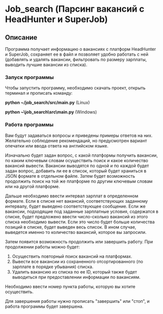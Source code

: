 # Job_search (Парсинг вакансий с HeadHunter и SuperJob)
## Описание
Программа получает информацию о вакансиях с платформ HeadHunter и SuperJob, сохраняет ее в файл и позволяет удобно работать с ней (добавлять и удалять вакансии, фильтровать по размеру зарплаты, выводить лучшие вакансии из списка).

### Запуск программы
Чтобы запустить программу, необходимо скачать проект, открыть терминал и прописать команду:

__python ~/job_search/src/main.py__ (Linux)

__python ~\job_search\src\main.py__ (Windows)

### Работа программы
Вам будут задаваться вопросы и приведены примеры ответов на них. Желательно соблюдение рекомендаций, но предусмотрен вариант опечатки или ввода ответа на английском языке.

Изначально будет задан вопрос, с какой платформы получить вакансии, по каким ключевым словам осуществить поиск и какое количество вакансий вывести.
Вакансии выводятся по одной и по каждой будет задан вопрос, добавить ли ее в список, который будет храниться в JSON формате в отдельном файле.
Затем будет возможность продолжить поиск на той же платформе по другим ключевым словам или на другой платформе.

Дальше необходимо ввести интервал зарплат в определенном формате. 
Если в списке нет вакансий, соответствующих заданному интервалу, будет выведено соответствующее сообщение. 
Если же вакансии, подходящие под заданные зарплатные условия, содержатся в списке, будет предложено ввести число-сколько вакансий из этого списка необходимо вывести. Если это число будет больше количества позиций в списке, будет выведен весь список. В ином случае, выведется именно то количество вакансий, которое вы запросили.

Затем появится возможность продолжить или завершить работу. 
При продолжении работы можно будет:
1. Осуществить повторный поиск вакансий на платформах.
2. Вывести все вакансии из сохраненного отсортированного (по зарплате в порядке убывания) списка.
3. Удалить вакансию из списка по ее ID, который также будет выводиться при предоставлении информации по вакансиям.

Необходимо ввести номер пункта работы, которую вы хотите осуществить.

Для завершения работы нужно прописать "завершить" или "стоп", и работа программы будет завершена.